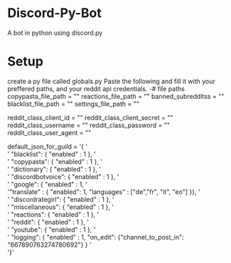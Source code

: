 # Discord-Py-Bot
 A bot in python using discord.py
 
 # Setup

 create a py file called globals.py
 Paste the following and fill it with your preffered paths, and your reddit api credentials.
 -# file paths
copypasta_file_path = ""
reactions_file_path = ""
banned_subredditss = ""
blacklist_file_path = ""
settings_file_path = ""


reddit_class_client_id = ""
reddit_class_client_secret = ""
reddit_class_username = ""
reddit_class_password = ""
reddit_class_user_agent = ""


default_json_for_guild = '{ ' \
                         ' "blacklist": { "enabled" : 1 }, ' \
                         ' "copypasta": { "enabled" : 1 }, ' \
                         ' "dictionary": { "enabled" : 1 }, ' \
                         ' "discordbotvoice": { "enabled" : 1 }, ' \
                         ' "google": { "enabled" : 1, ' \
                                '"translate" : { "enabled": 1, "languages" : ["de","fr", "it", "eo"] }}, ' \
                         ' "discordrategirl": { "enabled" : 1 }, ' \
                         ' "miscellaneous": { "enabled" : 1 }, ' \
                         ' "reactions": { "enabled" : 1 }, ' \
                         ' "reddit": { "enabled" : 1 }, ' \
                         ' "youtube": { "enabled" : 1 }, ' \
                         ' "logging": { "enabled" : 1, "on_edit": {"channel_to_post_in": "667890763274780692"} } ' \
                         '}'
    
